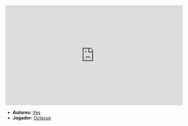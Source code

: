 <iframe width="560" height="315" src="https://www.youtube.com/embed/cPCLFtxpadE?si=w1QLr9voE8X47pzM" title="YouTube video player" frameborder="0" allow="accelerometer; autoplay; clipboard-write; encrypted-media; gyroscope; picture-in-picture; web-share" referrerpolicy="strict-origin-when-cross-origin" allowfullscreen></iframe>

- **Autores:** [Yes](content/Autores/Yes.md)
- **Jogador:** [Octavus](content/Jogadores/Octavus.md)